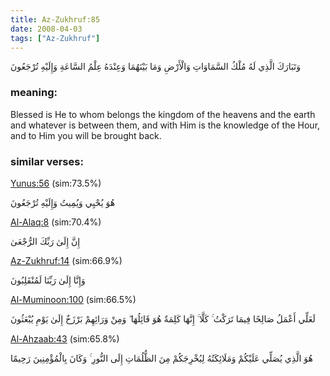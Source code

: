 ```yaml
---
title: Az-Zukhruf:85
date: 2008-04-03
tags: ["Az-Zukhruf"]
---
```

وَتَبَارَكَ الَّذِي لَهُ مُلْكُ السَّمَاوَاتِ وَالْأَرْضِ وَمَا بَيْنَهُمَا وَعِنْدَهُ عِلْمُ السَّاعَةِ وَإِلَيْهِ تُرْجَعُونَ
### meaning: 
Blessed is He to whom belongs the kingdom of the heavens and the earth and whatever is between them, and with Him is the knowledge of the Hour, and to Him you will be brought back.
### similar verses: 

[Yunus:56](/10/56) (sim:73.5%)

هُوَ يُحْيِي وَيُمِيتُ وَإِلَيْهِ تُرْجَعُونَ

[Al-Alaq:8](/96/8) (sim:70.4%)

إِنَّ إِلَىٰ رَبِّكَ الرُّجْعَىٰ

[Az-Zukhruf:14](/43/14) (sim:66.9%)

وَإِنَّا إِلَىٰ رَبِّنَا لَمُنْقَلِبُونَ

[Al-Muminoon:100](/23/100) (sim:66.5%)

لَعَلِّي أَعْمَلُ صَالِحًا فِيمَا تَرَكْتُ ۚ كَلَّا ۚ إِنَّهَا كَلِمَةٌ هُوَ قَائِلُهَا ۖ وَمِنْ وَرَائِهِمْ بَرْزَخٌ إِلَىٰ يَوْمِ يُبْعَثُونَ

[Al-Ahzaab:43](/33/43) (sim:65.8%)

هُوَ الَّذِي يُصَلِّي عَلَيْكُمْ وَمَلَائِكَتُهُ لِيُخْرِجَكُمْ مِنَ الظُّلُمَاتِ إِلَى النُّورِ ۚ وَكَانَ بِالْمُؤْمِنِينَ رَحِيمًا

